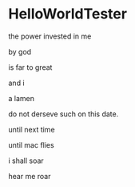 # HelloWorldTester
the power invested in me



by god


is far to great


and i

a lamen



do not derseve such on this date.


until next time

until mac flies

i shall soar

hear
me
roar
